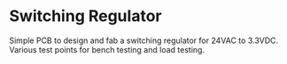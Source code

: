 # Switching Regulator
Simple PCB to design and fab a switching regulator for 24VAC to 3.3VDC. Various test points for bench testing and load testing.